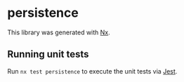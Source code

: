 # persistence

This library was generated with [Nx](https://nx.dev).

## Running unit tests

Run `nx test persistence` to execute the unit tests via [Jest](https://jestjs.io).
